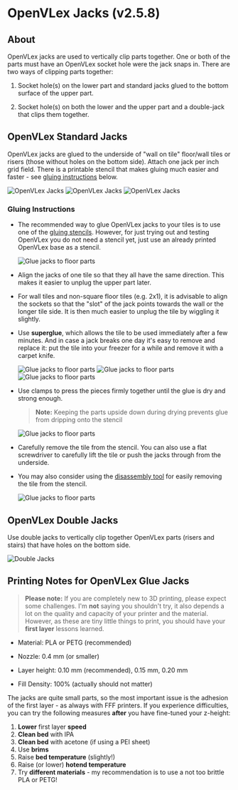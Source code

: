 # OpenVLex Jacks (v2.5.8)


## About

OpenVLex jacks are used to vertically clip parts together. One or both of the parts must have an OpenVLex socket hole were the jack snaps in. There are two ways of clipping parts together:

1. Socket hole(s) on the lower part and standard jacks glued to the bottom surface of the upper part.

2. Socket hole(s) on both the lower and the upper part and a double-jack that clips them together.


## OpenVLex Standard Jacks

OpenVLex jacks are glued to the underside of "wall on tile" floor/wall tiles or risers (those without holes on the bottom side). Attach one jack per inch grid field. There is a printable stencil that makes gluing much easier and faster - see [gluing instructions](#gluing-instructions) below.

![OpenVLex Jacks](./img/openvlex_jacks.png)
![OpenVLex Jacks](./img/jacks_on_print_plate.jpg)
![OpenVLex Jacks](./img/jacks_in_box.jpg)

### Gluing Instructions

- The recommended way to glue OpenVLex jacks to your tiles is to use one of the [gluing stencils](../gluing-stencil/README.md). However, for just trying out and testing OpenVLex you do not need a stencil yet, just use an already printed OpenVLex base as a stencil.  
  
  ![Glue jacks to floor parts](../gluing-stencil/img/gluing-stencil_1.jpg)

- Align the jacks of one tile so that they all have the same direction. This makes it easier to unplug the upper part later.

- For wall tiles and non-square floor tiles (e.g. 2x1), it is advisable to align the sockets so that the "slot" of the jack points towards the wall or the longer tile side. It is then much easier to unplug the tile by wiggling it slightly.

- Use **superglue**, which allows the tile to be used immediately after a few minutes. And in case a jack breaks one day it's easy to remove and replace it: put the tile into your freezer for a while and remove it with a carpet knife.

  ![Glue jacks to floor parts](../gluing-stencil/img/gluing-stencil_2.jpg)
  ![Glue jacks to floor parts](../gluing-stencil/img/gluing-stencil_3.jpg)
  ![Glue jacks to floor parts](../gluing-stencil/img/gluing-stencil_4.jpg)

- Use clamps to press the pieces firmly together until the glue is dry and strong enough.

   > **Note:** Keeping the parts upside down during drying prevents glue from dripping onto the stencil

  ![Glue jacks to floor parts](../gluing-stencil/img/gluing-stencil_5.jpg)

- Carefully remove the tile from the stencil. You can also use a flat screwdriver to carefully lift the tile or push the jacks through from the underside.

- You may also consider using the [disassembly tool](../disassembly-tool/README.md) for easily removing the tile from the stencil.

  ![Glue jacks to floor parts](../gluing-stencil/img/gluing-stencil_7.jpg)

## OpenVLex Double Jacks

Use double jacks to vertically clip together OpenVLex parts (risers and stairs) that have holes on the bottom side.

![Double Jacks](./img/openvlex_jacks.png)


## Printing Notes for OpenVLex Glue Jacks

> **Please note:** If you are completely new to 3D printing, please expect some challenges. I'm **not** saying you shouldn't try, it also depends a lot on the quality and capacity of your printer and the material. However, as these are tiny little things to print, you should have your **first layer** lessons learned.

- Material: PLA or PETG (recommended)

- Nozzle: 0.4 mm (or smaller)

- Layer height: 0.10 mm (recommended), 0.15 mm, 0.20 mm

- Fill Density: 100% (actually should not matter)

The jacks are quite small parts, so the most important issue is the adhesion of the first layer - as always with FFF printers. If you experience difficulties, you can try the following measures **after** you have fine-tuned your z-height:

1. **Lower** first layer **speed**
2. **Clean bed** with IPA
3. **Clean bed** with acetone (if using a PEI sheet)
4. Use **brims**
5. Raise **bed temperature** (slightly!)
6. Raise (or lower) **hotend temperature**
7. Try **different materials** - my recommendation is to use a not too brittle PLA or PETG!
